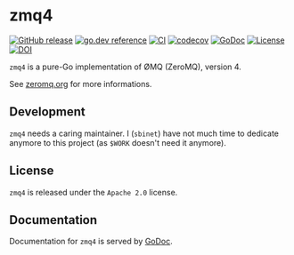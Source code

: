 # zmq4

[![GitHub release](https://img.shields.io/github/release/go-zeromq/zmq4.svg)](https://github.com/go-zeromq/zmq4/releases)
[![go.dev reference](https://pkg.go.dev/badge/github.com/go-zeromq/zmq4)](https://pkg.go.dev/github.com/go-zeromq/zmq4)
[![CI](https://github.com/go-zeromq/zmq4/workflows/CI/badge.svg)](https://github.com/go-zeromq/zmq4/actions)
[![codecov](https://codecov.io/gh/go-zeromq/zmq4/branch/main/graph/badge.svg)](https://codecov.io/gh/go-zeromq/zmq4)
[![GoDoc](https://godoc.org/github.com/go-zeromq/zmq4?status.svg)](https://godoc.org/github.com/go-zeromq/zmq4)
[![License](https://img.shields.io/badge/License-Apache%202.0-blue.svg)](https://opensource.org/licenses/Apache-2.0)
[![DOI](https://zenodo.org/badge/129430151.svg)](https://zenodo.org/badge/latestdoi/129430151)

`zmq4` is a pure-Go implementation of ØMQ (ZeroMQ), version 4.

See [zeromq.org](http://zeromq.org) for more informations.

## Development

`zmq4` needs a caring maintainer.
I (`sbinet`) have not much time to dedicate anymore to this project (as `$WORK` doesn't need it anymore).

## License

`zmq4` is released under the `Apache 2.0` license.

## Documentation

Documentation for `zmq4` is served by [GoDoc](https://godoc.org/github.com/go-zeromq/zmq4).


